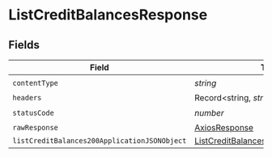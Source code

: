 # ListCreditBalancesResponse


## Fields

| Field                                                                                                   | Type                                                                                                    | Required                                                                                                | Description                                                                                             |
| ------------------------------------------------------------------------------------------------------- | ------------------------------------------------------------------------------------------------------- | ------------------------------------------------------------------------------------------------------- | ------------------------------------------------------------------------------------------------------- |
| `contentType`                                                                                           | *string*                                                                                                | :heavy_check_mark:                                                                                      | N/A                                                                                                     |
| `headers`                                                                                               | Record<string, *string*[]>                                                                              | :heavy_minus_sign:                                                                                      | N/A                                                                                                     |
| `statusCode`                                                                                            | *number*                                                                                                | :heavy_check_mark:                                                                                      | N/A                                                                                                     |
| `rawResponse`                                                                                           | [AxiosResponse](https://axios-http.com/docs/res_schema)                                                 | :heavy_minus_sign:                                                                                      | N/A                                                                                                     |
| `listCreditBalances200ApplicationJSONObject`                                                            | [ListCreditBalances200ApplicationJSON](../../models/operations/listcreditbalances200applicationjson.md) | :heavy_minus_sign:                                                                                      | OK                                                                                                      |